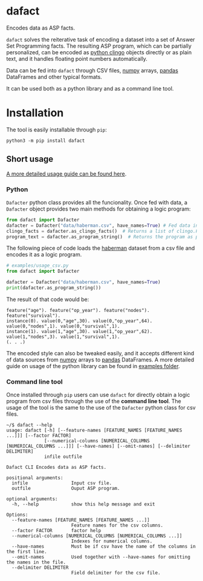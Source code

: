 # dafact
Encodes data as ASP facts.

```dafact``` solves the reiterative task of encoding a dataset into a set of Answer Set Programming facts. The resulting ASP program, which can be partially personalized, can be encoded as [python clingo](https://github.com/potassco/clingo) objects directly or as plain text, and it handles floating point numbers automatically.

Data can be fed into ```dafact``` through CSV files, [numpy](https://github.com/numpy/numpy) arrays, [pandas](https://github.com/pandas-dev/pandas) DataFrames and other typical formats.

It can be used both as a python library and as a command line tool.

# Installation
The tool is easily installable through ```pip```:
```
python3 -m pip install dafact
```

## Short usage

[A more detailed usage guide can be found here](examples/README.md).

### Python
```Dafacter``` python class provides all the funcionality. Once fed with data, a ```Dafacter``` object provides two main methods for obtaining a logic program:
```python
from dafact import Dafacter
dafacter = Dafacter("data/haberman.csv", have_names=True) # Fed data into the object
clingo_facts = dafacter.as_clingo_facts()  # Returns a list of clingo.Function objects
program_text = dafacter.as_program_string()  # Returns the program as plain text
```

The following piece of code loads the [haberman](https://www.kaggle.com/gilsousa/habermans-survival-data-set) dataset from a csv file and encodes it as a logic program.
```python
# examples/usage_csv.py
from dafact import Dafacter

dafacter = Dafacter("data/haberman.csv", have_names=True)
print(dafacter.as_program_string())
```

The result of that code would be:

```
feature("age"). feature("op_year"). feature("nodes"). feature("survival").
instance(0). value(0,"age",30). value(0,"op_year",64). value(0,"nodes",1). value(0,"survival",1).
instance(1). value(1,"age",30). value(1,"op_year",62). value(1,"nodes",3). value(1,"survival",1).
(. . .)
```

The encoded style can also be tweaked easily, and it accepts different kind of data sources from [numpy](https://github.com/numpy/numpy) arrays to [pandas](https://github.com/pandas-dev/pandas) DataFrames. A more detailed guide on usage of the python library can be found in [examples folder](examples/README.md).

### Command line tool
Once installed through ```pip``` users can use ```dafact``` for directly obtain a logic program from csv files through the use of the **command line tool**. The usage of the tool is the same to the use of the ```Dafacter``` python class for csv files.

```
~/$ dafact --help
usage: dafact [-h] [--feature-names [FEATURE_NAMES [FEATURE_NAMES ...]]] [--factor FACTOR]
              [--numerical-columns [NUMERICAL_COLUMNS [NUMERICAL_COLUMNS ...]]] [--have-names] [--omit-names] [--delimiter DELIMITER]
              infile outfile

Dafact CLI Encodes data as ASP facts.

positional arguments:
  infile                Input csv file.
  outfile               Ouput ASP program.

optional arguments:
  -h, --help            show this help message and exit

Options:
  --feature-names [FEATURE_NAMES [FEATURE_NAMES ...]]
                        Feature names for the csv columns.
  --factor FACTOR       factor help
  --numerical-columns [NUMERICAL_COLUMNS [NUMERICAL_COLUMNS ...]]
                        Indexes for numerical columns.
  --have-names          Must be if csv have the name of the columns in the first line.
  --omit-names          Used together with --have-names for omitting the names in the file.
  --delimiter DELIMITER
                        Field delimiter for the csv file.
```

